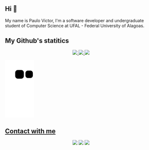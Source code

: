 ## Hi 👋

My name is Paulo Victor, I'm a software developer and undergraduate student of Computer Science at UFAL - Federal University of Alagoas.

## My Github's statitics
<div align="center">
  <a href="https://github.com/paulov59">
  <img height="150em" src="https://github-readme-streak-stats.herokuapp.com?user=paulov59&theme=tokyonight&hide_border=true"/>
  <img height="150em" src="https://github-readme-stats.vercel.app/api?username=paulov59&show_icons=true&theme=tokyonight&include_all_commits=true&count_private=true&hide_border=true&rank_icon=github"/>
  <img height="180em" src="https://github-readme-stats.vercel.app/api/top-langs/?username=paulov59&layout=compact&langs_count=7&theme=transparent &hide_border=true"/>
</div>
<div> 

  ![Snake animation](https://github.com/paulov59/paulov59/blob/output/github-contribution-grid-snake.svg)
 
</div>
  
## Contact with me
<div align="center"> 
    <a href = "mailto:pvls2@ic.ufal.br"><img src="https://img.shields.io/badge/Gmail-D14836?style=for-the-badge&logo=gmail&logoColor=white" target="_blank"></a>
    <a href="https://www.linkedin.com/in/paulo-severiano/" target="_blank"><img src="https://img.shields.io/badge/-LinkedIn-%230077B5?style=for-the-badge&logo=linkedin&logoColor=white" target="_blank"></a>
  <a href = "mailto:paulo.victor@nees.ufal.br"><img src="https://img.shields.io/badge/Gmail-D14836?style=for-the-badge&logo=gmail&logoColor=white" target="_blank"></a>
</div>

